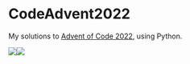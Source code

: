 # CodeAdvent2022

My solutions to [Advent of Code 2022](https://adventofcode.com/2022), using Python.

![](https://img.shields.io/badge/day%20📅-25-blue)![](https://img.shields.io/badge/stars%20⭐-48-yellow)